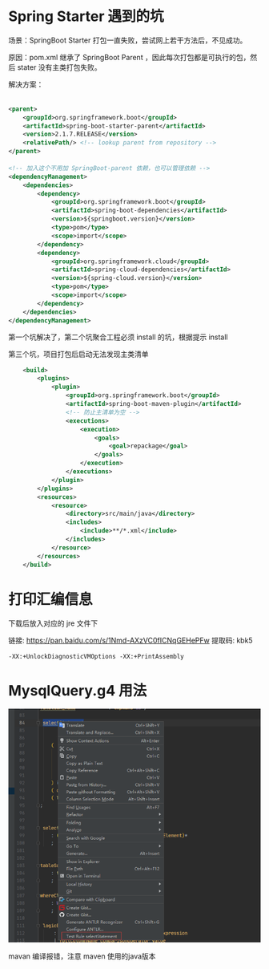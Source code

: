 # Spring Starter 遇到的坑 

场景：SpringBoot Starter 打包一直失败，尝试网上若干方法后，不见成功。

原因：pom.xml 继承了 SpringBoot Parent ，因此每次打包都是可执行的包，然后 stater 没有主类打包失败。

解决方案：

```xml

<parent>
    <groupId>org.springframework.boot</groupId>
    <artifactId>spring-boot-starter-parent</artifactId>
    <version>2.1.7.RELEASE</version>
    <relativePath/> <!-- lookup parent from repository -->
</parent>

<!-- 加入这个不用加 SpringBoot-parent 依赖，也可以管理依赖 -->
<dependencyManagement>
    <dependencies>
        <dependency>
            <groupId>org.springframework.boot</groupId>
            <artifactId>spring-boot-dependencies</artifactId>
            <version>${springboot.version}</version>
            <type>pom</type>
            <scope>import</scope>
        </dependency>
        <dependency>
            <groupId>org.springframework.cloud</groupId>
            <artifactId>spring-cloud-dependencies</artifactId>
            <version>${spring-cloud.version}</version>
            <type>pom</type>
            <scope>import</scope>
        </dependency>
    </dependencies>
</dependencyManagement>
```

第一个坑解决了，第二个坑聚合工程必须 install 的坑，根据提示 install 

第三个坑，项目打包后启动无法发现主类清单

```xml
    <build>
        <plugins>
            <plugin>
                <groupId>org.springframework.boot</groupId>
                <artifactId>spring-boot-maven-plugin</artifactId>
                <!-- 防止主清单为空 -->
                <executions>
                    <execution>
                        <goals>
                            <goal>repackage</goal>
                        </goals>
                    </execution>
                </executions>
            </plugin>
        </plugins>
        <resources>
            <resource>
                <directory>src/main/java</directory>
                <includes>
                    <include>**/*.xml</include>
                </includes>
            </resource>
        </resources>
    </build>
```

# 打印汇编信息

下载后放入对应的 jre 文件下

链接: https://pan.baidu.com/s/1Nmd-AXzVC0fICNqGEHePFw 提取码: kbk5

```
-XX:+UnlockDiagnosticVMOptions -XX:+PrintAssembly
```

# MysqlQuery.g4 用法

![](./spring-demo/elk/mysql.png)

mavan 编译报错，注意 maven 使用的java版本